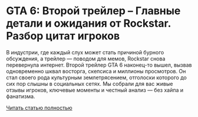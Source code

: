 # GTA 6: Второй трейлер – Главные детали и ожидания от Rockstar. Разбор цитат игроков



В индустрии, где каждый слух может стать причиной бурного обсуждения, а трейлер — поводом для мемов, Rockstar снова перевернула интернет. Второй трейлер GTA 6 наконец-то вышел, вызвав одновременно шквал восторга, скепсиса и миллионы просмотров. Он стал своего рода культурным землетрясением, отголоски которого до сих пор слышны в социальных сетях. Мы собрали для вас живые отзывы игроков, ключевые моменты и честный анализ — без хайпа и фанатизма.

[Читать статью полностью](https://xyberbara.com/gaming/gta-6-2/)
